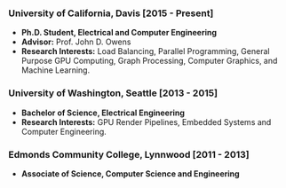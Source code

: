 ### University of California, Davis [2015 - Present] 
- **Ph.D. Student, Electrical and Computer Engineering**
- **Advisor:** Prof. John D. Owens
- **Research Interests:** Load Balancing, Parallel Programming, General Purpose
GPU Computing, Graph Processing, Computer Graphics, and Machine
Learning.

### University of Washington, Seattle [2013 - 2015] 
- **Bachelor of Science, Electrical Engineering**
- **Research Interests:** GPU Render Pipelines, Embedded Systems and Computer Engineering.

### Edmonds Community College, Lynnwood [2011 - 2013] 
- **Associate of Science, Computer Science and Engineering**
